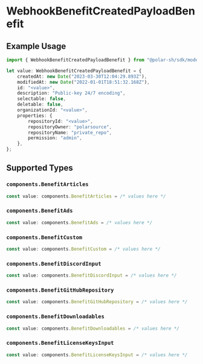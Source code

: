# WebhookBenefitCreatedPayloadBenefit

## Example Usage

```typescript
import { WebhookBenefitCreatedPayloadBenefit } from "@polar-sh/sdk/models/components";

let value: WebhookBenefitCreatedPayloadBenefit = {
    createdAt: new Date("2023-03-30T12:04:29.893Z"),
    modifiedAt: new Date("2022-01-01T18:51:32.168Z"),
    id: "<value>",
    description: "Public-key 24/7 encoding",
    selectable: false,
    deletable: false,
    organizationId: "<value>",
    properties: {
        repositoryId: "<value>",
        repositoryOwner: "polarsource",
        repositoryName: "private_repo",
        permission: "admin",
    },
};
```

## Supported Types

### `components.BenefitArticles`

```typescript
const value: components.BenefitArticles = /* values here */
```

### `components.BenefitAds`

```typescript
const value: components.BenefitAds = /* values here */
```

### `components.BenefitCustom`

```typescript
const value: components.BenefitCustom = /* values here */
```

### `components.BenefitDiscordInput`

```typescript
const value: components.BenefitDiscordInput = /* values here */
```

### `components.BenefitGitHubRepository`

```typescript
const value: components.BenefitGitHubRepository = /* values here */
```

### `components.BenefitDownloadables`

```typescript
const value: components.BenefitDownloadables = /* values here */
```

### `components.BenefitLicenseKeysInput`

```typescript
const value: components.BenefitLicenseKeysInput = /* values here */
```

